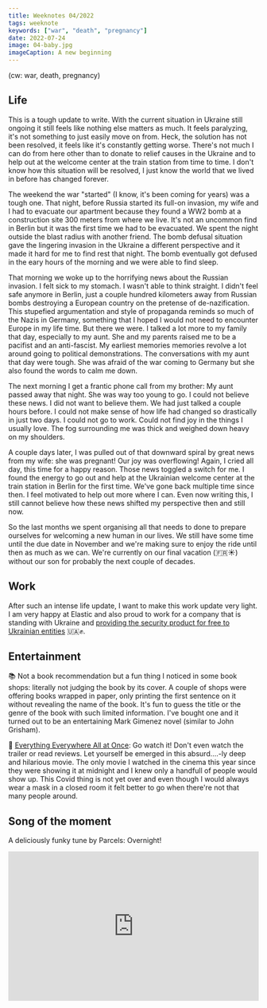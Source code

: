```yaml
---
title: Weeknotes 04/2022
tags: weeknote
keywords: ["war", "death", "pregnancy"]
date: 2022-07-24
image: 04-baby.jpg
imageCaption: A new beginning
---
```


(cw: war, death, pregnancy)

## Life

This is a tough update to write. With the current situation in Ukraine still ongoing it still feels like nothing else matters as much. It feels paralyzing, it's not something to just easily move on from. Heck, the solution has not been resolved, it feels like it's constantly getting worse. There's not much I can do from here other than to donate to relief causes in the Ukraine and to help out at the welcome center at the train station from time to time. I don't know how this situation will be resolved, I just know the world that we lived in before has changed forever.

The weekend the war "started" (I know, it's been coming for years) was a tough one. That night, before Russia started its full-on invasion, my wife and I had to evacuate our apartment because they found a WW2 bomb at a construction site 300 meters from where we live. It's not an uncommon find in Berlin but it was the first time we had to be evacuated. We spent the night outside the blast radius with another friend. The bomb defusal situation gave the lingering invasion in the Ukraine a different perspective and it made it hard for me to find rest that night. The bomb eventually got defused in the eary hours of the morning and we were able to find sleep.

That morning we woke up to the horrifying news about the Russian invasion. I felt sick to my stomach. I wasn't able to think straight. I didn't feel safe anymore in Berlin, just a couple hundred kilometers away from Russian bombs destroying a European country on the pretense of de-nazification. This stupefied argumentation and style of propaganda reminds so much of the Nazis in Germany, something that I hoped I would not need to encounter Europe in my life time. But there we were. I talked a lot more to my family that day, especially to my aunt. She and my parents raised me to be a pacifist and an anti-fascist. My earliest memories memories revolve a lot around going to political demonstrations. The conversations with my aunt that day were tough. She was afraid of the war coming to Germany but she also found the words to calm me down.

The next morning I get a frantic phone call from my brother: My aunt passed away that night. She was way too young to go. I could not believe these news. I did not want to believe them. We had just talked a couple hours before. I could not make sense of how life had changed so drastically in just two days. I could not go to work. Could not find joy in the things I usually love. The fog surrounding me was thick and weighed down heavy on my shoulders.

A couple days later, I was pulled out of that downward spiral by great news from my wife: she was pregnant! Our joy was overflowing! Again, I cried all day, this time for a happy reason. Those news toggled a switch for me. I found the energy to go out and help at the Ukrainian welcome center at the train station in Berlin for the first time. We've gone back multiple time since then. I feel motivated to help out more where I can. Even now writing this, I still cannot believe how these news shifted my perspective then and still now.

So the last months we spent organising all that needs to done to prepare ourselves for welcoming a new human in our lives. We still have some time until the due date in November and we're making sure to enjoy the ride until then as much as we can. We're currently on our final vacation (🇫🇷☀️) without our son for probably the next couple of decades.

## Work

After such an intense life update, I want to make this work update very light. I am very happy at Elastic and also proud to work for a company that is standing with Ukraine and [providing the security product for free to Ukrainian entities](https://www.elastic.co/ukraine-response) 🇺🇦✊.

## Entertainment

📚 Not a book recommendation but a fun thing I noticed in some book shops: literally not judging the book by its cover. A couple of shops were offering books wrapped in paper, only printing the first sentence on it without revealing the name of the book. It's fun to guess the title or the genre of the book with such limited information. I've bought one and it turned out to be an entertaining Mark Gimenez novel (similar to John Grisham).

🍿 [Everything Everywhere All at Once](https://en.wikipedia.org/wiki/Everything_Everywhere_All_at_Once): Go watch it! Don't even watch the trailer or read reviews. Let yourself be emerged in this absurd....-ly deep and hilarious movie. The only movie I watched in the cinema this year since they were showing it at midnight and I knew only a handfull of people would show up. This Covid thing is not yet over and even though I would always wear a mask in a closed room it felt better to go when there're not that many people around.

## Song of the moment

A deliciously funky tune by Parcels: Overnight!

<iframe width="100%" height="300" title="Embedded song from SoundCloud" scrolling="no" frameborder="no" src="https://w.soundcloud.com/player/?url=https%3A//api.soundcloud.com/tracks/698424172&color=%23ff5500&auto_play=false&hide_related=false&show_comments=true&show_user=true&show_reposts=false&show_teaser=true&visual=true"></iframe>
